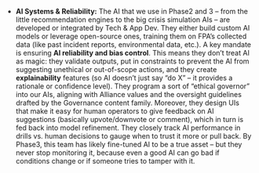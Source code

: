 - **AI Systems & Reliability:** The AI that we use in Phase2 and 3 – from the little recommendation engines to the big crisis simulation AIs – are developed or integrated by Tech & App Dev. They either build custom AI models or leverage open-source ones, training them on FPA’s collected data (like past incident reports, environmental data, etc.). A key mandate is ensuring **AI reliability and bias control**. This means they don’t treat AI as magic: they validate outputs, put in constraints to prevent the AI from suggesting unethical or out-of-scope actions, and they create **explainability** features (so AI doesn’t just say “do X” – it provides a rationale or confidence level). They program a sort of “ethical governor” into our AIs, aligning with Alliance values and the oversight guidelines drafted by the Governance content family. Moreover, they design UIs that make it easy for human operators to give feedback on AI suggestions (basically upvote/downvote or comment), which in turn is fed back into model refinement. They closely track AI performance in drills vs. human decisions to gauge when to trust it more or pull back. By Phase3, this team has likely fine-tuned AI to be a true asset – but they never stop monitoring it, because even a good AI can go bad if conditions change or if someone tries to tamper with it.